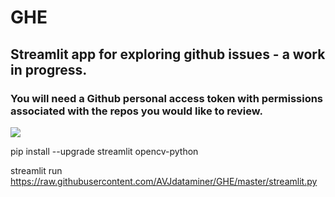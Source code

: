 # GHE
## Streamlit app for exploring github issues - a work in progress.
### You will need a Github personal access token with permissions associated with the repos you would like to review.
![]('https://raw.githubusercontent.com/AVJdataminer/GHE/master/screenshot.png')

pip install --upgrade streamlit opencv-python 

streamlit run https://raw.githubusercontent.com/AVJdataminer/GHE/master/streamlit.py
